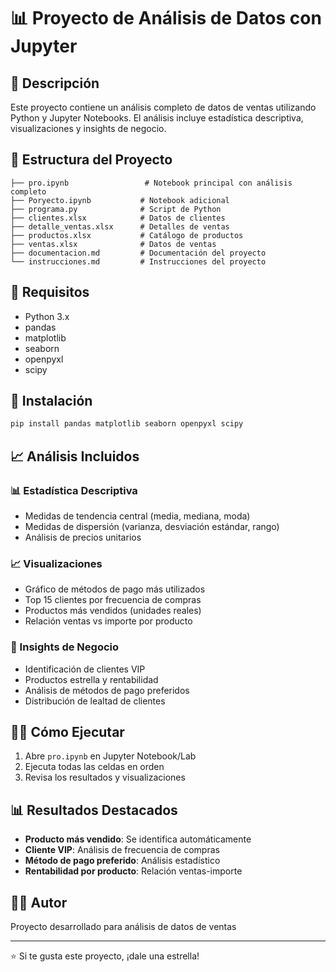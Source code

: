 # 📊 Proyecto de Análisis de Datos con Jupyter

## 📝 Descripción

Este proyecto contiene un análisis completo de datos de ventas utilizando Python y Jupyter Notebooks. El análisis incluye estadística descriptiva, visualizaciones y insights de negocio.

## 📂 Estructura del Proyecto

```
├── pro.ipynb                 # Notebook principal con análisis completo
├── Poryecto.ipynb           # Notebook adicional
├── programa.py              # Script de Python
├── clientes.xlsx            # Datos de clientes
├── detalle_ventas.xlsx      # Detalles de ventas
├── productos.xlsx           # Catálogo de productos
├── ventas.xlsx              # Datos de ventas
├── documentacion.md         # Documentación del proyecto
└── instrucciones.md         # Instrucciones del proyecto
```

## 🔧 Requisitos

- Python 3.x
- pandas
- matplotlib
- seaborn
- openpyxl
- scipy

## 🚀 Instalación

```bash
pip install pandas matplotlib seaborn openpyxl scipy
```

## 📈 Análisis Incluidos

### 📊 Estadística Descriptiva

- Medidas de tendencia central (media, mediana, moda)
- Medidas de dispersión (varianza, desviación estándar, rango)
- Análisis de precios unitarios

### 📈 Visualizaciones

- Gráfico de métodos de pago más utilizados
- Top 15 clientes por frecuencia de compras
- Productos más vendidos (unidades reales)
- Relación ventas vs importe por producto

### 🎯 Insights de Negocio

- Identificación de clientes VIP
- Productos estrella y rentabilidad
- Análisis de métodos de pago preferidos
- Distribución de lealtad de clientes

## 🏃‍♂️ Cómo Ejecutar

1. Abre `pro.ipynb` en Jupyter Notebook/Lab
2. Ejecuta todas las celdas en orden
3. Revisa los resultados y visualizaciones

## 📊 Resultados Destacados

- **Producto más vendido**: Se identifica automáticamente
- **Cliente VIP**: Análisis de frecuencia de compras
- **Método de pago preferido**: Análisis estadístico
- **Rentabilidad por producto**: Relación ventas-importe

## 👨‍💻 Autor

Proyecto desarrollado para análisis de datos de ventas

---

⭐ Si te gusta este proyecto, ¡dale una estrella!
